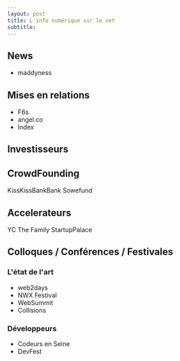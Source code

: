 ```yaml
---
layout: post
title: L'info numérique sur le net
subtitle: 
---
```


## News

- maddyness

## Mises en relations

- F6s
- angel.co
- Index

## Investisseurs

## CrowdFounding

KissKissBankBank
Sowefund

## Accelerateurs

YC
The Family
StartupPalace

## Colloques / Conférences / Festivales

### L'état de l'art

- web2days
- NWX Festival
- WebSummit
- Collisions

### Développeurs

- Codeurs en Seine
- DevFest
